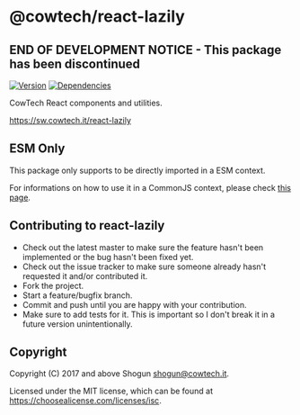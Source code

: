 # @cowtech/react-lazily

## END OF DEVELOPMENT NOTICE - This package has been discontinued

[![Version](https://img.shields.io/npm/v/@cowtech/react-lazily.svg)](https://npm.im/@cowtech/react-lazily)
[![Dependencies](https://img.shields.io/librariesio/release/npm/@cowtech/react-lazily)](https://libraries.io/npm/@cowtech%2Freact-lazily)

CowTech React components and utilities.

https://sw.cowtech.it/react-lazily

## ESM Only

This package only supports to be directly imported in a ESM context.

For informations on how to use it in a CommonJS context, please check [this page](https://gist.github.com/ShogunPanda/fe98fd23d77cdfb918010dbc42f4504d).

## Contributing to react-lazily

- Check out the latest master to make sure the feature hasn't been implemented or the bug hasn't been fixed yet.
- Check out the issue tracker to make sure someone already hasn't requested it and/or contributed it.
- Fork the project.
- Start a feature/bugfix branch.
- Commit and push until you are happy with your contribution.
- Make sure to add tests for it. This is important so I don't break it in a future version unintentionally.

## Copyright

Copyright (C) 2017 and above Shogun <shogun@cowtech.it>.

Licensed under the MIT license, which can be found at https://choosealicense.com/licenses/isc.
